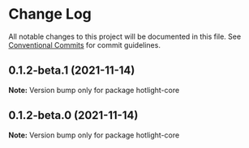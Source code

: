 # Change Log

All notable changes to this project will be documented in this file.
See [Conventional Commits](https://conventionalcommits.org) for commit guidelines.

## 0.1.2-beta.1 (2021-11-14)

**Note:** Version bump only for package hotlight-core





## 0.1.2-beta.0 (2021-11-14)

**Note:** Version bump only for package hotlight-core
